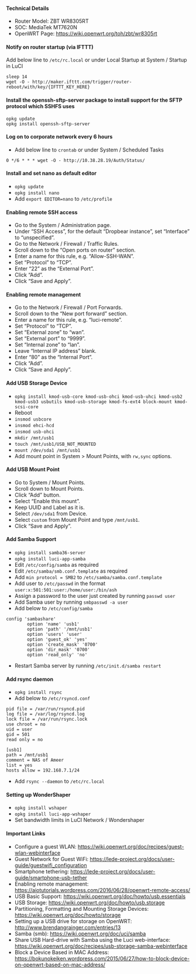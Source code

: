 #### Technical Details
* Router Model: ZBT WR8305RT
* SOC: MediaTek MT7620N
* OpenWRT Page: https://wiki.openwrt.org/toh/zbt/wr8305rt

#### Notify on router startup (via IFTTT)
Add below line to `/etc/rc.local` or under Local Startup at System / Startup in LuCI
```shell
sleep 14
wget -O - http://maker.ifttt.com/trigger/router-reboot/with/key/{IFTTT_KEY_HERE}
```

#### Install the openssh-sftp-server package to install support for the SFTP protocol which SSHFS uses
```shell
opkg update
opkg install openssh-sftp-server
```

#### Log on to corporate network every 6 hours
* Add below line to `crontab` or under System / Scheduled Tasks
```
0 */6 * * * wget -O - http://10.38.28.19/Auth/Status/
```

#### Install and set nano as default editor
* `opkg update`
* `opkg install nano`
* Add `export EDITOR=nano` to `/etc/profile`

#### Enabling remote SSH access
* Go to the System / Administration page.
* Under “SSH Access”, for the default “Dropbear instance”, set “Interface” to “unspecified”.
* Go to the Network / Firewall / Traffic Rules.
* Scroll down to the “Open ports on router” section.
* Enter a name for this rule, e.g. “Allow-SSH-WAN”.
* Set “Protocol” to “TCP”.
* Enter “22” as the “External Port”.
* Click “Add”.
* Click “Save and Apply”.

#### Enabling remote management
* Go to the Network / Firewall / Port Forwards.
* Scroll down to the “New port forward” section.
* Enter a name for this rule, e.g. “luci-remote”.
* Set “Protocol” to “TCP”.
* Set “External zone” to “wan”.
* Set “External port” to “9999”.
* Set “Internal zone” to “lan”.
* Leave “Internal IP address” blank.
* Enter “80” as the “Internal Port”.
* Click “Add”.
* Click “Save and Apply”.

#### Add USB Storage Device
* `opkg install kmod-usb-core kmod-usb-ohci kmod-usb-uhci kmod-usb2 kmod-usb3 usbutils kmod-usb-storage kmod-fs-ext4 block-mount kmod-scsi-core`
* Reboot
* `insmod usbcore`
* `insmod ehci-hcd`
* `insmod usb-ohci`
* `mkdir /mnt/usb1`
* `touch /mnt/usb1/USB_NOT_MOUNTED`
* `mount /dev/sda1 /mnt/usb1`
* Add mount point in System > Mount Points, with `rw,sync` options.

#### Add USB Mount Point
* Go to System / Mount Points.
* Scroll down to Mount Points.
* Click “Add” button.
* Select “Enable this mount”.
* Keep UUID and Label as it is.
* Select `/dev/sda1` from Device.
* Select `custom` from Mount Point and type `/mnt/usb1`.
* Click “Save and Apply”.

#### Add Samba Support
* `opkg install samba36-server`
* `opkg install luci-app-samba`
* Edit `/etc/config/samba` as required
* Edit `/etc/samba/smb.conf.template` as required
* Add `min protocol = SMB2` to `/etc/samba/samba.conf.template`
* Add user to `/etc/passwd` in the format `user:x:501:501:user:/home/user:/bin/ash`
* Assign a password to the user just created by running `passwd user`
* Add Samba user by running `smbpasswd -a user`
* Add below to `/etc/config/samba`
```
config 'sambashare'
        option 'name' 'usb1'
        option 'path' '/mnt/usb1'
        option 'users' 'user'
        option 'guest_ok' 'yes'
        option 'create_mask' '0700'
        option 'dir_mask' '0700'
        option 'read_only' 'no'
```
* Restart Samba server by running `/etc/init.d/samba restart`

#### Add rsync daemon
* `opkg install rsync`
* Add below to `/etc/rsyncd.conf`
```
pid file = /var/run/rsyncd.pid
log file = /var/log/rsyncd.log
lock file = /var/run/rsync.lock
use chroot = no
uid = user
gid = 501
read only = no

[usb1]
path = /mnt/usb1
comment = NAS of Ameer
list = yes
hosts allow = 192.168.7.1/24
```
* Add `rsync --daemon` to `/etc/rc.local`

#### Setting up WonderShaper
* `opkg install wshaper`
* `opkg install luci-app-wshaper`
* Set bandwidth limits in LuCI Network / Wondershaper

#### Important Links
* Configure a guest WLAN: https://wiki.openwrt.org/doc/recipes/guest-wlan-webinterface
* Guest Network for Guest WiFi: https://lede-project.org/docs/user-guide/guestwifi_configuration
* Smartphone tethering: https://lede-project.org/docs/user-guide/smartphone-usb-tether
* Enabling remote management: https://aiotutorials.wordpress.com/2016/06/28/openwrt-remote-access/
* USB Basic Support: https://wiki.openwrt.org/doc/howto/usb.essentials
* USB Storage: https://wiki.openwrt.org/doc/howto/usb.storage
* Partitioning, Formatting and Mounting Storage Devices: https://wiki.openwrt.org/doc/howto/storage
* Setting up a USB drive for storage on OpenWRT: http://www.brendangrainger.com/entries/13
* Samba (smb): https://wiki.openwrt.org/doc/uci/samba
* Share USB Hard-drive with Samba using the Luci web-interface: https://wiki.openwrt.org/doc/recipes/usb-storage-samba-webinterface
* Block a Device Based in MAC Address: https://bokunokeiken.wordpress.com/2015/06/27/how-to-block-device-on-openwrt-based-on-mac-address/
